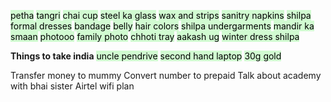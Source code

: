 
<mark style="background: #BBFABBA6;">petha</mark>
<mark style="background: #BBFABBA6;">tangri</mark>
<mark style="background: #BBFABBA6;">chai cup</mark>
<mark style="background: #BBFABBA6;">steel ka glass</mark>
<mark style="background: #BBFABBA6;">wax and strips</mark>
<mark style="background: #BBFABBA6;">sanitry napkins</mark>
<mark style="background: #BBFABBA6;">shilpa formal dresses</mark>
<mark style="background: #BBFABBA6;">bandage</mark>
<mark style="background: #BBFABBA6;">belly</mark>
<mark style="background: #BBFABBA6;">hair colors</mark>
<mark style="background: #BBFABBA6;">shilpa undergarments</mark>
<mark style="background: #BBFABBA6;">mandir ka smaan</mark>
<mark style="background: #BBFABBA6;">photooo</mark>
<mark style="background: #BBFABBA6;">family photo</mark>
<mark style="background: #BBFABBA6;">chhoti tray</mark>
<mark style="background: #BBFABBA6;">aakash ug</mark>
<mark style="background: #BBFABBA6;">winter dress shilpa</mark>

**Things to take india**
<mark style="background: #BBFABBA6;">uncle pendrive</mark>
<mark style="background: #BBFABBA6;">second hand laptop</mark>
<mark style="background: #BBFABBA6;">30g gold</mark>


Transfer money to mummy
Convert number to prepaid
Talk about academy with bhai sister
Airtel wifi plan

